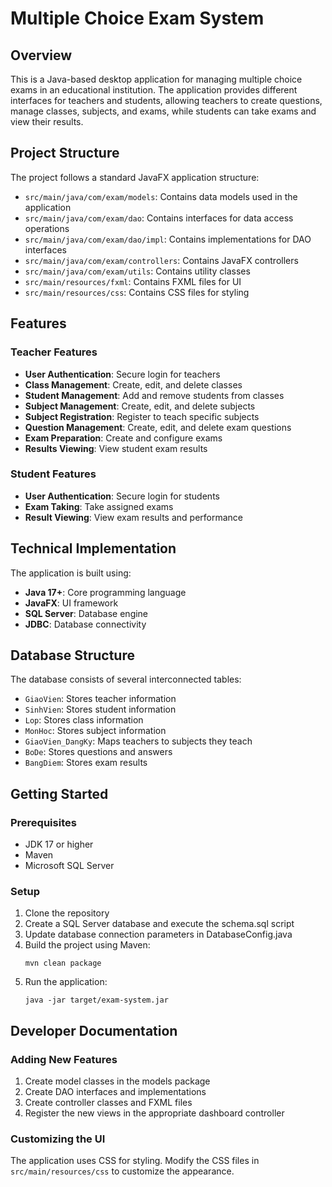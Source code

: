 # Multiple Choice Exam System

## Overview

This is a Java-based desktop application for managing multiple choice exams in an educational institution. The application provides different interfaces for teachers and students, allowing teachers to create questions, manage classes, subjects, and exams, while students can take exams and view their results.

## Project Structure

The project follows a standard JavaFX application structure:

- `src/main/java/com/exam/models`: Contains data models used in the application
- `src/main/java/com/exam/dao`: Contains interfaces for data access operations
- `src/main/java/com/exam/dao/impl`: Contains implementations for DAO interfaces
- `src/main/java/com/exam/controllers`: Contains JavaFX controllers
- `src/main/java/com/exam/utils`: Contains utility classes
- `src/main/resources/fxml`: Contains FXML files for UI
- `src/main/resources/css`: Contains CSS files for styling

## Features

### Teacher Features

- **User Authentication**: Secure login for teachers
- **Class Management**: Create, edit, and delete classes
- **Student Management**: Add and remove students from classes
- **Subject Management**: Create, edit, and delete subjects
- **Subject Registration**: Register to teach specific subjects
- **Question Management**: Create, edit, and delete exam questions
- **Exam Preparation**: Create and configure exams
- **Results Viewing**: View student exam results

### Student Features

- **User Authentication**: Secure login for students
- **Exam Taking**: Take assigned exams
- **Result Viewing**: View exam results and performance

## Technical Implementation

The application is built using:

- **Java 17+**: Core programming language
- **JavaFX**: UI framework
- **SQL Server**: Database engine
- **JDBC**: Database connectivity

## Database Structure

The database consists of several interconnected tables:

- `GiaoVien`: Stores teacher information
- `SinhVien`: Stores student information
- `Lop`: Stores class information
- `MonHoc`: Stores subject information
- `GiaoVien_DangKy`: Maps teachers to subjects they teach
- `BoDe`: Stores questions and answers
- `BangDiem`: Stores exam results

## Getting Started

### Prerequisites

- JDK 17 or higher
- Maven
- Microsoft SQL Server

### Setup

1. Clone the repository
2. Create a SQL Server database and execute the schema.sql script
3. Update database connection parameters in DatabaseConfig.java
4. Build the project using Maven:
   ```
   mvn clean package
   ```
5. Run the application:
   ```
   java -jar target/exam-system.jar
   ```

## Developer Documentation

### Adding New Features

1. Create model classes in the models package
2. Create DAO interfaces and implementations
3. Create controller classes and FXML files
4. Register the new views in the appropriate dashboard controller

### Customizing the UI

The application uses CSS for styling. Modify the CSS files in `src/main/resources/css` to customize the appearance.